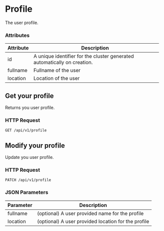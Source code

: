 # Profile

The user profile.

### Attributes

Attribute   | Description
----------- | -----------
id | A unique identifier for the cluster generated automatically on creation.
fullname | Fullname of the user
location | Location of the user

## Get your profile

Returns you user profile.

### HTTP Request

`GET /api/v1/profile`

## Modify your profile

Update you user profile.

### HTTP Request

`PATCH /api/v1/profile`

### JSON Parameters

Parameter | Description
--------- | -----------
fullname  | (optional) A user provided name for the profile
location  | (optional) A user provided location for the profile
